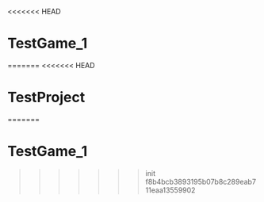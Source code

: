<<<<<<< HEAD
# TestGame_1
=======
<<<<<<< HEAD
# TestProject
=======
# TestGame_1
>>>>>>> init
>>>>>>> f8b4bcb3893195b07b8c289eab711eaa13559902

